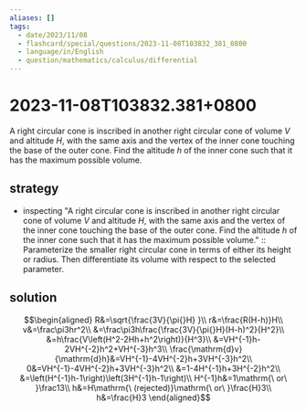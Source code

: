 ```yaml
---
aliases: []
tags:
  - date/2023/11/08
  - flashcard/special/questions/2023-11-08T103832_381_0800
  - language/in/English
  - question/mathematics/calculus/differential
---
```


# 2023-11-08T103832.381+0800

A right circular cone is inscribed in another right circular cone of volume $V$ and altitude $H$, with the same axis and the vertex of the inner cone touching the base of the outer cone. Find the altitude $h$ of the inner cone such that it has the maximum possible volume.

## strategy

- inspecting "A right circular cone is inscribed in another right circular cone of volume $V$ and altitude $H$, with the same axis and the vertex of the inner cone touching the base of the outer cone. Find the altitude $h$ of the inner cone such that it has the maximum possible volume." :: Parameterize the smaller right circular cone in terms of either its height or radius. Then differentiate its volume with respect to the selected parameter.

## solution

$$\begin{aligned}
R&=\sqrt{\frac{3V}{\pi{}H} }\\
r&=\frac{R(H-h)}H\\
v&=\frac\pi3hr^2\\
&=\frac\pi3h\frac{\frac{3V}{\pi{}H}(H-h)^2}{H^2}\\
&=h\frac{V\left(H^2-2Hh+h^2\right)}{H^3}\\
&=VH^{-1}h-2VH^{-2}h^2+VH^{-3}h^3\\
\frac{\mathrm{d}v}{\mathrm{d}h}&=VH^{-1}-4VH^{-2}h+3VH^{-3}h^2\\
0&=VH^{-1}-4VH^{-2}h+3VH^{-3}h^2\\
&=1-4H^{-1}h+3H^{-2}h^2\\
&=\left(H^{-1}h-1\right)\left(3H^{-1}h-1\right)\\
H^{-1}h&=1\mathrm{\ or\ }\frac13\\
h&=H\mathrm{\ (rejected)}\mathrm{\ or\ }\frac{H}3\\
h&=\frac{H}3
\end{aligned}$$
